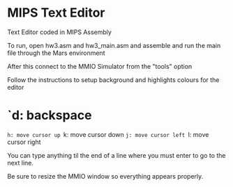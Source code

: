 # MIPS Text Editor
Text Editor coded in MIPS Assembly

To run, open hw3.asm and hw3_main.asm and assemble and run the main file through the Mars environment

After this connect to the MMIO Simulator from the "tools" option 

Follow the instructions to setup background and highlights colours for the editor

# `d: backspace
`h: move cursor up
`k: move cursor down
`j: move cursor left
`l: move cursor right

You can type anything til the end of a line where you must enter to go to the next line.

Be sure to resize the MMIO window so everything appears properly.
